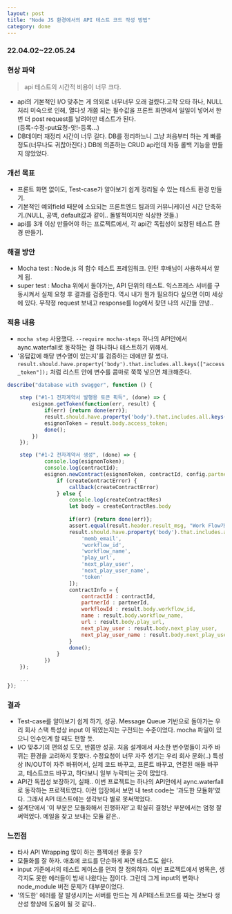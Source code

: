 ```yaml
---
layout: post
title: "Node JS 환경에서의 API 테스트 코드 작성 방법"
category: done
---
```

### 22.04.02~22.05.24
### 현상 파악

> api 테스트의 시간적 비용이 너무 크다.
- api의 기본적인 I/O 맞추는 게 의외로 너무너무 오래 걸렸다.고작 오타 하나, NULL처리 미숙으로 인해, 열다섯 개쯤 되는 필수값을 프론트 화면에서 일일이 넣어서 한 번 더 post request를 날려야만 테스트가 된다.<br>(등록-수정-put요청-앗!-등록...)
- DB데이터 재정리 시간이 너무 길다. DB를 정리하느니 그냥 처음부터 하는 게 빠를 정도(너무나도 귀찮아진다.) DB에 의존하는 CRUD api인데 자동 롤백 기능을 만들지 않았었다.

### 개선 목표
- 프론트 화면 없이도, Test-case가 알아보기 쉽게 정리될 수 있는 테스트 환경 만들기.
- 기본적인 예외field 때문에 소요되는 프론트엔드 팀과의 커뮤니케이션 시간 단축하기.(NULL, 공백, default값과 같이.. 돌발적이지만 식상한 것들.)
- api를 3개 이상 만들어야 하는 프로젝트에서, 각 api간 독립성이 보장된 테스트 환경 만들기.

### 해결 방안
- Mocha test : Node.js 의 함수 테스트 프레임워크. 인턴 후배님이 사용하셔서 알게 됨. 
- super test : Mocha 위에서 돌아가는, API 단위의 테스트. 익스프레스 서버를 구동시켜서 실제 요청 후 결과를 검증한다. 역시 내가 뭔가 필요하다 싶으면 이미 세상에 있다. 무작정 request 보내고 response를 log에서 찾던 나의 시간들 안녕..

### 적용 내용
- `mocha step` 사용했다. `--require mocha-steps` 하나의 API안에서 aync.waterfall로 동작하는 걸 하나하나 테스트하기 위해서.
- '응답값에 해당 변수명이 있는지'를 검증하는 데에만 잘 썼다. `result.should.have.property('body').that.includes.all.keys(["access_token"]);` 처럼 리스트 안에 변수를 콤마로 쭉쭉 넣으면 체크해준다.
```js
describe("database with swagger", function () {

    step ("#1-1 전자계약서 발행용 토큰 획득", (done) => {
        esignon.getToken(function(err, result) {
            if(err) {return done(err)};
            result.should.have.property('body').that.includes.all.keys(["access_token"]);
            esignonToken = result.body.access_token;
            done();
        })
    });

    step ("#1-2 전자계약서 생성", (done) => {
            console.log(esignonToken);
            console.log(contractId);
            esignon.newContract(esignonToken, contractId, config.partnerInput, (createContractError, createContractRes) => {
                if (createContractError) {
                    callback(createContractError)
                } else {
                    console.log(createContractRes)
                    let body = createContractRes.body
                    
                    if(err) {return done(err)};
                    assert.equal(result.header.result_msg, "Work Flow가 시작됩니다.");
                    result.should.have.property('body').that.includes.all.keys([
                        'memb_email',
                        'workflow_id',
                        'workflow_name',
                        'play_url',
                        'next_play_user',
                        'next_play_user_name',
                        'token'
                    ]);
                    contractInfo = {
                        contractId : contractId,
                        partnerId : partnerId,
                        workflowId : result.body.workflow_id,
                        name : result.body.workflow_name,
                        url : result.body.play_url,
                        next_play_user : result.body.next_play_user,
                        next_play_user_name : result.body.next_play_user_name
                    }
                    done();
                }
            })
    });

    ...
});
```

### 결과
- Test-case를 알아보기 쉽게 하기, 성공. Message Queue 기반으로 돌아가는 우리 회사 스택 특성상 input 이 뭐였는지는 구전되는 수준이었다. mocha 파일이 있으니 인수인계 할 때도 편할 듯.
- I/O 맞추기의 편의성 도모, 반쯤만 성공. 처음 설계에서 사소한 변수명들이 자주 바뀌는 환경을 고려하지 못했다. 수정요청이 너무 자주 생기는 우리 회사 문화(..) 특성상 IN/OUT이 자주 바뀌어서, 실제 코드 바꾸고, 프론트 바꾸고, 연결된 애들 바꾸고, 테스트코드 바꾸고, 하다보니 일부 누락되는 곳이 많았다.
- API간 독립성 보장하기, 실패.. 이번 프로젝트는 하나의 API안에서 aync.waterfall로 동작하는 프로젝트였다. 이런 입장에서 보면 내 test code는 '과도한 모듈화'였다. 그래서 API 테스트에는 생각보다 별로 못써먹었다.
- 설계단에서 '이 부분은 모듈화해서 진행하자!'고 확실히 결정난 부분에서는 엄청 잘 써먹었다. 메일을 찾고 보내는 모듈 같은..

### 느낀점
- 타사 API Wrapping 많이 하는 플젝에선 좋을 듯?
- 모듈화를 잘 하자. 애초에 코드를 단순하게 짜면 테스트도 쉽다.
- input 기준에서의 테스트 케이스를 먼저 잘 정의하자. 이번 프로젝트에서 병목은, 생각지도 못한 에러들이 밤새 나왔다는 점이다. 그런데 그게 input의 변화나 node_module 버전 문제가 대부분이었다.
- '의도한' 에러를 잘 발생시키는 서버를 만드는 게 API테스트코드를 짜는 것보다 생산성 향상에 도움이 될 것 같다..

